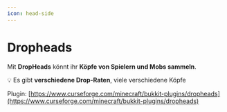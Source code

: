 ```yaml
---
icon: head-side
---
```


# Dropheads

Mit **DropHeads** könnt ihr **Köpfe von Spielern und Mobs sammeln**.

💡 Es gibt **verschiedene Drop-Raten**, viele verschiedene Köpfe



Plugin: [https://www.curseforge.com/minecraft/bukkit-plugins/dropheads](https://www.curseforge.com/minecraft/bukkit-plugins/dropheads)
